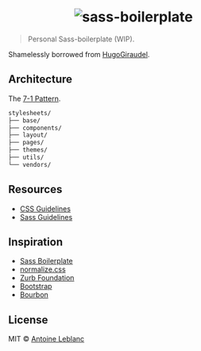 <h1 align="center">
  <img src="https://rawgit.com/antleblanc/sass-boilerplate/master/media/logo.svg" alt="sass-boilerplate">
</h1>

> Personal Sass-boilerplate (WIP).

Shamelessly borrowed from [HugoGiraudel](https://github.com/HugoGiraudel/sass-boilerplate).

## Architecture

The [7-1 Pattern](http://sass-guidelin.es/#the-7-1-pattern).

```sh
stylesheets/
├── base/
├── components/
├── layout/
├── pages/
├── themes/
├── utils/
└── vendors/
```

## Resources

- [CSS Guidelines](http://cssguidelin.es)
- [Sass Guidelines](http://sass-guidelin.es)

## Inspiration

- [Sass Boilerplate](https://github.com/HugoGiraudel/sass-boilerplate)
- [normalize.css](https://github.com/necolas/normalize.css)
- [Zurb Foundation](https://github.com/zurb/foundation)
- [Bootstrap](https://github.com/twbs/bootstrap)
- [Bourbon](https://github.com/thoughtbot/bourbon)

## License

MIT © [Antoine Leblanc](http://antleblanc.me)
